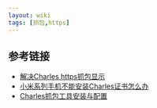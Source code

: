 ```yaml
---
layout: wiki
tags: [抓包,https]
---
```


## 参考链接

* [解决Charles https抓包显示<unknown>](http://www.cnblogs.com/Zachary46/p/9431367.html)
* [小米系列手机不能安装Charles证书怎么办](https://segmentfault.com/a/1190000011573699)
* [Charles抓包工具安装与配置](https://www.cnblogs.com/diligentYe/p/7101047.html)